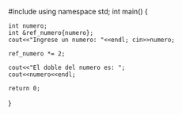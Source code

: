 #include <iostream>
using namespace std;
int main()
{
    
    int numero;
    int &ref_numero{numero};
    cout<<"Ingrese un numero: "<<endl; cin>>numero;
    
    ref_numero *= 2;
    
    cout<<"El doble del numero es: ";
    cout<<numero<<endl;

    return 0;
}
